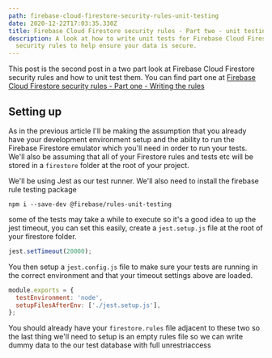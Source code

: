 ```yaml
---
path: firebase-cloud-firestore-security-rules-unit-testing
date: 2020-12-22T17:03:35.330Z
title: Firebase Cloud Firestore security rules - Part two - unit testing
description: A look at how to write unit tests for Firebase Cloud Firestore
  security rules to help ensure your data is secure.
---
```

This post is the second post in a two part look at Firebase Cloud Firestore security rules and how to unit test them. You can find part one at [Firebase Cloud Firestore security rules - Part one - Writing the rules](https://dpurdy.me/blog/firebase-cloud-firestore-security-rules/)

## Setting up
As in the previous article I'll be making the assumption that you already have your development environment setup and the ability to run the Firebase Firestore emulator which you'll need in order to run your tests. We'll also be assuming that all of your Firestore rules and tests etc will be stored in a `firestore` folder at the root of your project.

We'll be using Jest as our test runner. We'll also need to install the firebase rule testing package

```
npm i --save-dev @firebase/rules-unit-testing
```

some of the tests may take a while to execute so it's a good idea to up the jest timeout, you can set this easily, create a `jest.setup.js` file at the root of your firestore folder.

```javascript
jest.setTimeout(20000);
```

You then setup a `jest.config.js` file to make sure your tests are running in the correct environment and that your timeout settings above are loaded.

```javascript
module.exports = {
  testEnvironment: 'node',
  setupFilesAfterEnv: ['./jest.setup.js'],
};

```
You should already have your `firestore.rules` file adjacent to these two so the last thing we'll need to setup is an empty rules file so we can write dummy data to the our test database with full unrestriaccess 
